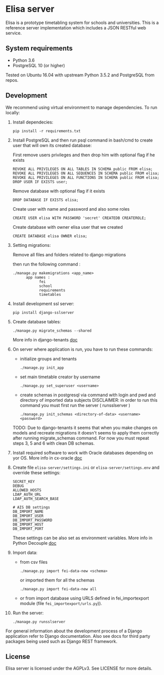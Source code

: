 # Elisa server

Elisa is a prototype timetabling system for schools and universities. This is a
reference server implementation which includes a JSON RESTful web service.

## System requirements

- Python 3.6
- PostgreSQL 10 (or higher)

Tested on Ubuntu 16.04 with upstream Python 3.5.2 and PostgreSQL from repos.

## Development

We recommend using virtual environment to manage dependencies. To run locally:

1. Install dependecies:

      ```
      pip install -r requirements.txt
      ```

2. Install PostgreSQL and then run psql command in bash/cmd to create user that will own its created database:

      First remove users privileges and then drop him with optional flag if he exists

      ```
      REVOKE ALL PRIVILEGES ON ALL TABLES IN SCHEMA public FROM elisa;
      REVOKE ALL PRIVILEGES ON ALL SEQUENCES IN SCHEMA public FROM elisa;
      REVOKE ALL PRIVILEGES ON ALL FUNCTIONS IN SCHEMA public FROM elisa;
      DROP USER IF EXISTS user;
      ```

      Remove database with optional flag if it exists

      ```
      DROP DATABASE IF EXISTS elisa;
      ```

      Create user with name and password and also some roles

      ```
      CREATE USER elisa WITH PASSWORD 'secret' CREATEDB CREATEROLE;
      ```

      Create database with owner elisa user that we created

      ```
      CREATE DATABASE elisa OWNER elisa;
      ```

3. Setting migrations:

      Remove all files and folders related to django migrations

      then run the following command :
      ```
      ./manage.py makemigrations <app_name>
            app names :
                  fei
                  school
                  requirements
                  timetables
      ```
    

4. Install development ssl server:

      ```
      pip install django-sslserver
      ```
     
5. Create database tables:

      ```
      ./manage.py migrate_schemas --shared
      ```
      
      More info in django-tenants [doc](https://django-tenants.readthedocs.io/en/latest/)

6. On server where application is run, you have to run these commands:
     - initialize groups and tenants
          ```
          ./manage.py init_app
          ```
     - set main timetable creator by username
          ```
          ./manage.py set_superuser <username>
          ```
     - create schemas in postgresql via command with login and pwd and directory of imported data subjects
	 DISCLAIMER: in order to run this command you must first run the server ( runsslserver )
          ```
          ./manage.py init_schemas <directory-of-data> <username> <password>
          ```
	TODO: Due to django-tenants it seems that when you make changes on models and recreate migrations it doesn't seems to apply them correctly after running migrate_schemas command. For now you must repeat steps 3, 5 and 6 with clean DB schemas.

7. Install required software to work with Oracle databases depending on yor OS. More info in cx-oracle
    [doc](https://cx-oracle.readthedocs.io/en/latest/installation.html)

8. Create file `elisa-server/settings.ini` or `elisa-server/settings.env` and override these settings:
      ```
      SECRET_KEY
      DEBUG
      ALLOWED_HOSTS
      LDAP_AUTH_URL
      LDAP_AUTH_SEARCH_BASE
        
      # AIS DB settings
      DB_IMPORT_NAME
      DB_IMPORT_USER
      DB_IMPORT_PASSWORD
      DB_IMPORT_HOST
      DB_IMPORT_PORT
      ```
      
      These settings can be also set as environment variables. More info in Python Decouple
    [doc](https://github.com/henriquebastos/python-decouple)

9. Import data:
      - from csv files
          ```
          ./manage.py import fei-data-new <schema>
          ```
          or imported them for all the schemas
          ```
          ./manage.py import fei-data-new all
          ```
      - or from import database using URLS defined in fei_importexport module (file `fei_importexport/urls.py`)).

10. Run the server:

      ```
      ./manage.py runsslserver
      ```

For general information about the development process of a Django application
refer to Django documentation. Also see docs for third party packages being used
such as Django REST framework.

## License

Elisa server is licensed under the AGPLv3. See LICENSE for more details.
